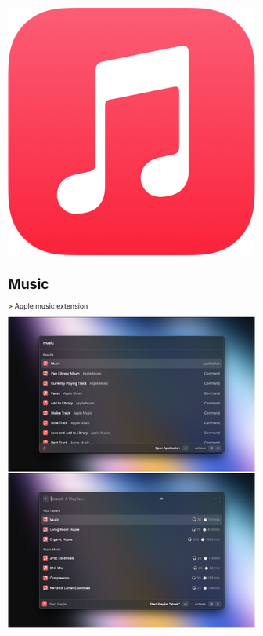 <p align="center">
	<img src="./assets/icon.png">
	<h1>Music</h1>
</p>
> Apple music extension

![sc1](./metadata/screenshot-1.png)
![sc2](./metadata/screenshot-2.png)
